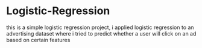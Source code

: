 # Logistic-Regression
this is a simple logistic regression project, i applied logistic regression to an advertising dataset where i tried to predict whether a user will click on an ad based on certain features
